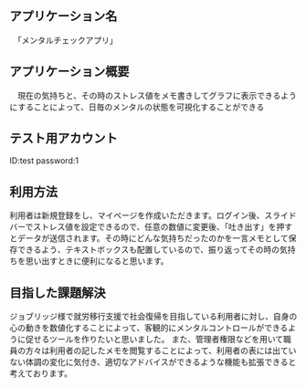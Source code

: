
## アプリケーション名　
　「メンタルチェックアプリ」


## アプリケーション概要　
　現在の気持ちと、その時のストレス値をメモ書きしてグラフに表示できるようにすることによって、日毎のメンタルの状態を可視化することができる





## テスト用アカウント　
ID:test  password:1 


## 利用方法
利用者は新規登録をし、マイページを作成いただきます。ログイン後、スライドバーでストレス値を設定できるので、任意の数値に変更後、「吐き出す」を押すとデータが送信されます。その時にどんな気持ちだったのかを一言メモとして保存できるよう、テキストボックスも配置しているので、振り返ってその時の気持ちを思い出すときに便利になると思います。


## 目指した課題解決
ジョブリッジ様で就労移行支援で社会復帰を目指している利用者に対し、自身の心の動きを数値化することによって、客観的にメンタルコントロールができるように促せるツールを作りたいと思いました。
また、管理者権限などを用いて職員の方々は利用者の記したメモを閲覧することによって、利用者の表には出ていない体調の変化に気付き、適切なアドバイスができるような機能も拡張できると考えております。
